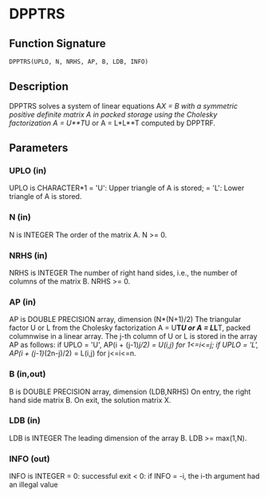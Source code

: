 # DPPTRS

## Function Signature

```fortran
DPPTRS(UPLO, N, NRHS, AP, B, LDB, INFO)
```

## Description


 DPPTRS solves a system of linear equations A*X = B with a symmetric
 positive definite matrix A in packed storage using the Cholesky
 factorization A = U**T*U or A = L*L**T computed by DPPTRF.

## Parameters

### UPLO (in)

UPLO is CHARACTER*1 = 'U': Upper triangle of A is stored; = 'L': Lower triangle of A is stored.

### N (in)

N is INTEGER The order of the matrix A. N >= 0.

### NRHS (in)

NRHS is INTEGER The number of right hand sides, i.e., the number of columns of the matrix B. NRHS >= 0.

### AP (in)

AP is DOUBLE PRECISION array, dimension (N*(N+1)/2) The triangular factor U or L from the Cholesky factorization A = U**T*U or A = L*L**T, packed columnwise in a linear array. The j-th column of U or L is stored in the array AP as follows: if UPLO = 'U', AP(i + (j-1)*j/2) = U(i,j) for 1<=i<=j; if UPLO = 'L', AP(i + (j-1)*(2n-j)/2) = L(i,j) for j<=i<=n.

### B (in,out)

B is DOUBLE PRECISION array, dimension (LDB,NRHS) On entry, the right hand side matrix B. On exit, the solution matrix X.

### LDB (in)

LDB is INTEGER The leading dimension of the array B. LDB >= max(1,N).

### INFO (out)

INFO is INTEGER = 0: successful exit < 0: if INFO = -i, the i-th argument had an illegal value


